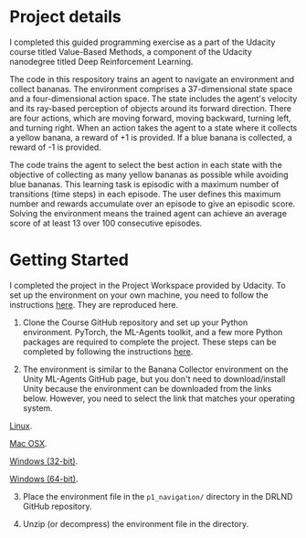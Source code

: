 # Project details

I completed this guided programming exercise as a part of the Udacity course titled Value-Based Methods, a component of the Udacity nanodegree titled Deep Reinforcement Learning.

The code in this respository trains an agent to navigate an environment and collect bananas. The environment comprises a 37-dimensional state space and a four-dimensional action space. The state includes the agent's velocity and its ray-based perception of objects around its forward direction. There are four actions, which are moving forward, moving backward, turning left, and turning right. When an action takes the agent to a state where it collects a yellow banana, a reward of +1 is provided. If a blue banana is collected, a reward of -1 is provided.

The code trains the agent to select the best action in each state with the objective of collecting as many yellow bananas as possible while avoiding blue bananas. This learning task is episodic with a maximum number of transitions (time steps) in each episode. The user defines this maximum number and rewards accumulate over an episode to give an episodic score. Solving the environment means the trained agent can achieve an average score of at least 13 over 100 consecutive episodes.

# Getting Started

I completed the project in the Project Workspace provided by Udacity. To set up the environment on your own machine, you need to follow the instructions [here]([https://pages.github.com/](https://github.com/udacity/deep-reinforcement-learning/tree/master/p1_navigation#getting-started)). They are reproduced here.

1. Clone the Course GitHub repository and set up your Python environment. PyTorch, the ML-Agents toolkit, and a few more Python packages are required to complete the project. These steps can be completed by following the instructions [here](https://github.com/udacity/Value-based-methods#dependencies).

2. The environment is similar to the Banana Collector environment on the Unity ML-Agents GitHub page, but you don't need to download/install Unity because the environment can be downloaded from the links below. However, you need to select the link that matches your operating system.

[Linux](https://s3-us-west-1.amazonaws.com/udacity-drlnd/P1/Banana/Banana_Linux.zip).

[Mac OSX](https://s3-us-west-1.amazonaws.com/udacity-drlnd/P1/Banana/Banana.app.zip).

[Windows (32-bit)](https://s3-us-west-1.amazonaws.com/udacity-drlnd/P1/Banana/Banana_Windows_x86.zip).

[Windows (64-bit)](https://s3-us-west-1.amazonaws.com/udacity-drlnd/P1/Banana/Banana_Windows_x86_64.zip).

3. Place the environment file in the `p1_navigation/` directory in the DRLND GitHub repository.
  
4. Unzip (or decompress) the environment file in the directory.
